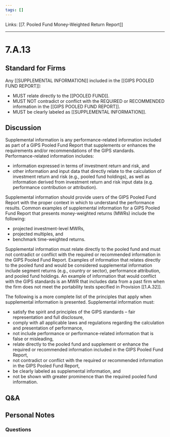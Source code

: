 ```yaml
---
tags: []
---
```

Links: [[7. Pooled Fund Money-Weighted Return Report]]
___
# 7.A.13
## Standard for Firms
Any [[SUPPLEMENTAL INFORMATION]] included in the [[GIPS POOLED FUND REPORT]]:
- MUST relate directly to the [[POOLED FUND]].
- MUST NOT contradict or conflict with the REQUIRED or RECOMMENDED information in the [[GIPS POOLED FUND REPORT]].
- MUST be clearly labeled as [[SUPPLEMENTAL INFORMATION]].
## Discussion
Supplemental information is any performance-related information included as part of a GIPS Pooled Fund Report that supplements or enhances the requirements and/or recommendations of the GIPS standards. Performance-related information includes:
- information expressed in terms of investment return and risk, and
- other information and input data that directly relate to the calculation of investment return and risk (e.g., pooled fund holdings), as well as information derived from investment return and risk input data (e.g. performance contribution or attribution).

Supplemental information should provide users of the GIPS Pooled Fund Report with the proper context in which to understand the performance results. Common examples of supplemental information for a GIPS Pooled Fund Report that presents money-weighted returns (MWRs) include the following:
- projected investment-level MWRs,
- projected multiples, and
- benchmark time-weighted returns.

Supplemental information must relate directly to the pooled fund and must not contradict or conflict with the required or recommended information in the GIPS Pooled Fund Report. Examples of information that relates directly to the pooled fund and would be considered supplemental information include segment returns (e.g., country or sector), performance attribution, and pooled fund holdings. An example of information that would conflict with the GIPS standards is an MWR that includes data from a past firm when the firm does not meet the portability tests specified in Provision [[1.A.32]].

The following is a more complete list of the principles that apply when supplemental information is presented. Supplemental information must:
- satisfy the spirit and principles of the GIPS standards – fair representation and full disclosure,
- comply with all applicable laws and regulations regarding the calculation and presentation of performance,
- not include performance or performance-related information that is false or misleading,
- relate directly to the pooled fund and supplement or enhance the required or recommended information included in the GIPS Pooled Fund Report,
- not contradict or conflict with the required or recommended information in the GIPS Pooled Fund Report,
- be clearly labeled as supplemental information, and
- not be shown with greater prominence than the required pooled fund information.
## Q&A

## Personal Notes

### Questions